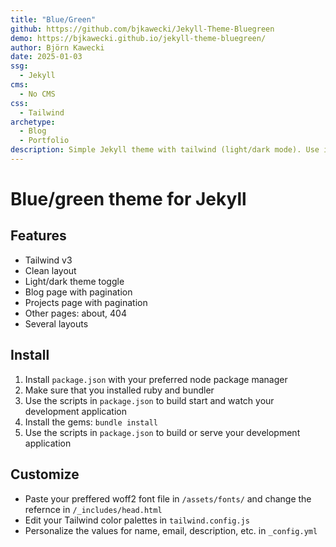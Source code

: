 ```yaml
---
title: "Blue/Green"
github: https://github.com/bjkawecki/Jekyll-Theme-Bluegreen
demo: https://bjkawecki.github.io/jekyll-theme-bluegreen/
author: Björn Kawecki
date: 2025-01-03
ssg:
  - Jekyll
cms:
  - No CMS
css:
  - Tailwind 
archetype:
  - Blog
  - Portfolio
description: Simple Jekyll theme with tailwind (light/dark mode). Use it a personal website with a blog and to show of your projects.
---
```


# Blue/green theme for Jekyll

## Features

- Tailwind v3
- Clean layout
- Light/dark theme toggle
- Blog page with pagination
- Projects page with pagination
- Other pages: about, 404
- Several layouts

## Install

1. Install `package.json` with your preferred node package manager
2. Make sure that you installed ruby and bundler
3. Use the scripts in `package.json` to build start and watch your development application
4. Install the gems: `bundle install`
5. Use the scripts in `package.json` to build or serve your development application

## Customize

- Paste your preffered woff2 font file in `/assets/fonts/` and change the refernce in `/_includes/head.html`
- Edit your Tailwind color palettes in `tailwind.config.js`
- Personalize the values for name, email, description, etc. in `_config.yml`
